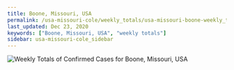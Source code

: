 ```yaml
---
title: Boone, Missouri, USA
permalink: /usa-missouri-cole/weekly_totals/usa-missouri-boone-weekly_totals.html
last_updated: Dec 23, 2020
keywords: ["Boone, Missouri, USA", "weekly totals"]
sidebar: usa-missouri-cole_sidebar
---
```


![Weekly Totals of Confirmed Cases for Boone, Missouri, USA](/covid_tracker/images/graphs/usa-missouri-boone-weekly_totals_graph.png)

